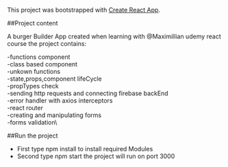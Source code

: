 This project was bootstrapped with [Create React App](https://github.com/facebookincubator/create-react-app).

##Project content

A burger Builder App created when learning with @Maximillian udemy react course
the project contains: 

-functions component\
-class based component\
-unkown functions\
-state,props,component lifeCycle\
-propTypes check\
-sending http requests and connecting firebase backEnd\
-error handler with axios interceptors\
-react router\
-creating and manipulating forms\
-forms validation\

##Run the project

- First type npm install to install required Modules
- Second type npm start the project will run on port 3000



